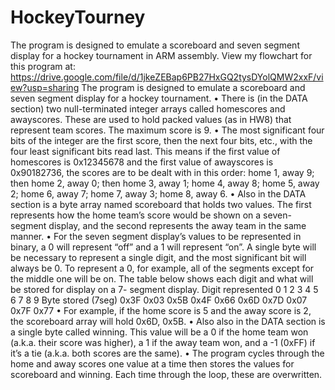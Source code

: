 # HockeyTourney
The program is designed to emulate a scoreboard and seven segment display for a hockey tournament in ARM assembly.
View my flowchart for this program at: https://drive.google.com/file/d/1jkeZEBap6PB27HxGQ2tysDYolQMW2xxF/view?usp=sharing
The program is designed to emulate a scoreboard and seven segment display for
a hockey tournament.
• There is (in the DATA section) two null-terminated integer arrays called
homescores and awayscores. These are used to hold packed values (as in HW8)
that represent team scores. The maximum score is 9.
• The most significant four bits of the integer are the first score, then the next
four bits, etc., with the four least significant bits read last. This means if the
first value of homescores is 0x12345678 and the first value of awayscores is
0x90182736, the scores are to be dealt with in this order: home 1, away 9; then
home 2, away 0; then home 3, away 1; home 4, away 8; home 5, away 2; home 6,
away 7; home 7, away 3; home 8, away 6.
• Also in the DATA section is a byte array named scoreboard that holds two
values. The first represents how the home team’s score would be shown on a
seven-segment display, and the second represents the away team in the same
manner.
• For the seven segment display’s values to be represented in binary, a 0 will
represent “off” and a 1 will represent “on”. A single byte will be necessary to
represent a single digit, and the most significant bit will always be 0. To
represent a 0, for example, all of the segments except for the middle one will be
on. The table below shows each digit and what will be stored for display on a 7-
segment display.
Digit represented 0 1 2 3 4 5 6 7 8 9
Byte stored (7seg) 0x3F 0x03 0x5B 0x4F 0x66 0x6D 0x7D 0x07 0x7F 0x77
• For example, if the home score is 5 and the away score is 2, the scoreboard array
will hold 0x6D, 0x5B.
• Also also in the DATA section is a single byte called winning. This value will be a
0 if the home team won (a.k.a. their score was higher), a 1 if the away team won,
and a -1 (0xFF) if it’s a tie (a.k.a. both scores are the same).
• The program cycles through the home and away scores one value at a time
then stores the values for scoreboard and winning. Each time through the loop,
these are overwritten.

